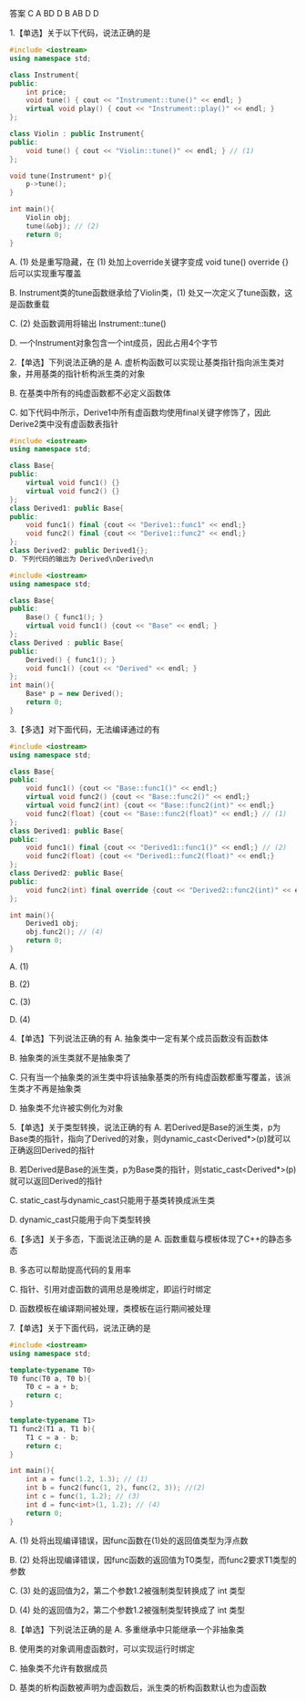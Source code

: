 答案
C
A
BD
D
B
AB
D
D

1.【单选】关于以下代码，说法正确的是
~~~C++
#include <iostream>
using namespace std;

class Instrument{
public:
    int price;
    void tune() { cout << "Instrument::tune()" << endl; }
    virtual void play() { cout << "Instrument::play()" << endl; }
};

class Violin : public Instrument{
public:
    void tune() { cout << "Violin::tune()" << endl; } // (1)
};

void tune(Instrument* p){
    p->tune();
}

int main(){
    Violin obj;
    tune(&obj); // (2)
    return 0;
}
~~~
A. (1) 处是重写隐藏，在 (1) 处加上override关键字变成 void tune() override {} 后可以实现重写覆盖

B. Instrument类的tune函数继承给了Violin类，(1) 处又一次定义了tune函数，这是函数重载

C. (2) 处函数调用将输出 Instrument::tune()

D. 一个Instrument对象包含一个int成员，因此占用4个字节

2.【单选】下列说法正确的是
A. 虚析构函数可以实现让基类指针指向派生类对象，并用基类的指针析构派生类的对象

B. 在基类中所有的纯虚函数都不必定义函数体

C. 如下代码中所示，Derive1中所有虚函数均使用final关键字修饰了，因此Derive2类中没有虚函数表指针
~~~C++
#include <iostream>
using namespace std;

class Base{
public:
    virtual void func1() {}
    virtual void func2() {}
};
class Derived1: public Base{
public:
    void func1() final {cout << "Derive1::func1" << endl;}
    void func2() final {cout << "Derive1::func2" << endl;}
};
class Derived2: public Derived1{};
D. 下列代码的输出为 Derived\nDerived\n

#include <iostream>
using namespace std;

class Base{
public:
    Base() { func1(); }
    virtual void func1() {cout << "Base" << endl; }
};
class Derived : public Base{
public:
    Derived() { func1(); }
    void func1() {cout << "Derived" << endl; }
};
int main(){
    Base* p = new Derived();
    return 0;
}
~~~
3.【多选】对下面代码，无法编译通过的有
~~~C++
#include <iostream>
using namespace std;

class Base{
public:
    void func1() {cout << "Base::func1()" << endl;}
    virtual void func2() {cout << "Base::func2()" << endl;}
    virtual void func2(int) {cout << "Base::func2(int)" << endl;}
    void func2(float) {cout << "Base::func2(float)" << endl;} // (1)
};
class Derived1: public Base{
public:
    void func1() final {cout << "Derived1::func1()" << endl;} // (2)
    void func2(float) {cout << "Derived1::func2(float)" << endl;}
};
class Derived2: public Base{
public:
    void func2(int) final override {cout << "Derived2::func2(int)" << endl;} // (3)
};

int main(){
    Derived1 obj;
    obj.func2(); // (4)
    return 0;
}
~~~
A. (1)

B. (2)

C. (3)

D. (4)

4.【单选】下列说法正确的有
A. 抽象类中一定有某个成员函数没有函数体

B. 抽象类的派生类就不是抽象类了

C. 只有当一个抽象类的派生类中将该抽象基类的所有纯虚函数都重写覆盖，该派生类才不再是抽象类

D. 抽象类不允许被实例化为对象

5.【单选】关于类型转换，说法正确的有
A. 若Derived是Base的派生类，p为Base类的指针，指向了Derived的对象，则dynamic_cast<Derived*>(p)就可以正确返回Derived的指针

B. 若Derived是Base的派生类，p为Base类的指针，则static_cast<Derived*>(p)就可以返回Derived的指针

C. static_cast与dynamic_cast只能用于基类转换成派生类

D. dynamic_cast只能用于向下类型转换

6.【多选】关于多态，下面说法正确的是
A. 函数重载与模板体现了C++的静态多态

B. 多态可以帮助提高代码的复用率

C. 指针、引用对虚函数的调用总是晚绑定，即运行时绑定

D. 函数模板在编译期间被处理，类模板在运行期间被处理

7.【单选】关于下面代码，说法正确的是
~~~C++
#include <iostream>
using namespace std;

template<typename T0>
T0 func(T0 a, T0 b){
    T0 c = a + b;
    return c;
}

template<typename T1>
T1 func2(T1 a, T1 b){
    T1 c = a - b;
    return c;
}

int main(){
    int a = func(1.2, 1.3); // (1)
    int b = func2(func(1, 2), func(2, 3)); //(2)
    int c = func(1, 1.2); // (3)
    int d = func<int>(1, 1.2); // (4)
    return 0;
}
~~~
A. (1) 处将出现编译错误，因func函数在(1)处的返回值类型为浮点数

B. (2) 处将出现编译错误，因func函数的返回值为T0类型，而func2要求T1类型的参数

C. (3) 处的返回值为2，第二个参数1.2被强制类型转换成了 int 类型

D. (4) 处的返回值为2，第二个参数1.2被强制类型转换成了 int 类型

8.【单选】下列说法正确的是
A. 多重继承中只能继承一个非抽象类

B. 使用类的对象调用虚函数时，可以实现运行时绑定

C. 抽象类不允许有数据成员

D. 基类的析构函数被声明为虚函数后，派生类的析构函数默认也为虚函数
